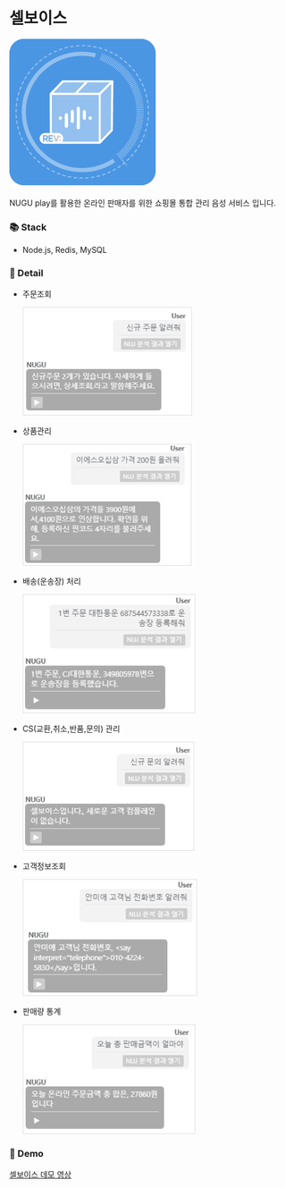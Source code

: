 # 셀보이스

![image/sellVoice.png](image/sellVoice.png)

NUGU play를 활용한 온라인 판매자를 위한 쇼핑몰 통합 관리 음성 서비스 입니다.

### 📚 Stack

- Node.js, Redis, MySQL

### 🔎 Detail

- 주문조회

    ![image/Untitled.png](image/Untitled.png)

- 상품관리

    ![image/Untitled%201.png](image/Untitled%201.png)

- 배송(운송장) 처리

    ![image/Untitled%202.png](image/Untitled%202.png)

- CS(교환,취소,반품,문의) 관리

    ![image/Untitled%203.png](image/Untitled%203.png)

- 고객정보조회

    ![image/Untitled%204.png](image/Untitled%204.png)

- 판매량 통계

    ![image/Untitled%205.png](image/Untitled%205.png)

### 🚀 Demo

[셀보이스 데모 영상](https://youtu.be/PYBT3ALpQSg)